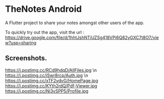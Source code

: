 # TheNotes Android

A Flutter project to share your notes amongst other users of the app.

To quickly try out the app, visit the url : https://drive.google.com/file/d/1hhtJshNTiUZSg418VPi6Q82yGXC7t8O7/view?usp=sharing

## Screenshots.
https://i.postimg.cc/RCd9hdqD/AllFiles.jpg \n
https://i.postimg.cc/jSwr8rcp/Auth.jpg \n
https://i.postimg.cc/xTF2ydvG/HomePage.jpg
https://i.postimg.cc/KYth2rdQ/Pdf-Viewer.jpg
https://i.postimg.cc/Nj3vSPP5/Profile.jpg
